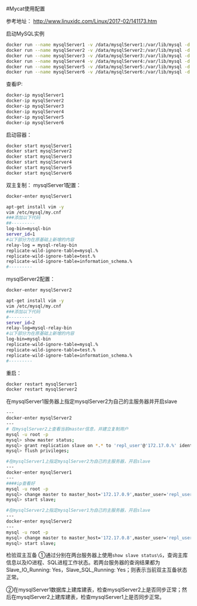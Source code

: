 #Mycat使用配置

参考地址：
http://www.linuxidc.com/Linux/2017-02/141173.htm

启动MySQL实例
```sh
docker run --name mysqlServer1 -v /data/mysqlServer1:/var/lib/mysql -d zhaojianhui129/mysql:8 --character-set-server=utf8 --collation-server=utf8_general_ci
docker run --name mysqlServer2 -v /data/mysqlServer2:/var/lib/mysql -d zhaojianhui129/mysql:8 --character-set-server=utf8 --collation-server=utf8_general_ci
docker run --name mysqlServer3 -v /data/mysqlServer3:/var/lib/mysql -d zhaojianhui129/mysql:8 --character-set-server=utf8 --collation-server=utf8_general_ci
docker run --name mysqlServer4 -v /data/mysqlServer4:/var/lib/mysql -d zhaojianhui129/mysql:8 --character-set-server=utf8 --collation-server=utf8_general_ci
docker run --name mysqlServer5 -v /data/mysqlServer5:/var/lib/mysql -d zhaojianhui129/mysql:8 --character-set-server=utf8 --collation-server=utf8_general_ci
docker run --name mysqlServer6 -v /data/mysqlServer6:/var/lib/mysql -d zhaojianhui129/mysql:8 --character-set-server=utf8 --collation-server=utf8_general_ci
```
查看IP:
```sh
docker-ip mysqlServer1
docker-ip mysqlServer2
docker-ip mysqlServer3
docker-ip mysqlServer4
docker-ip mysqlServer5
docker-ip mysqlServer6
```
启动容器：
```sh
docker start mysqlServer1
docker start mysqlServer2
docker start mysqlServer3
docker start mysqlServer4
docker start mysqlServer5
docker start mysqlServer6
```

双主复制：
mysqlServer1配置：
```sh
docker-enter mysqlServer1
```
```sh
apt-get install vim -y
vim /etc/mysql/my.cnf
###添加以下代码
##---------
log-bin=mysql-bin
server_id=1
#以下部分为在原基础上新增的内容
relay-log = mysql-relay-bin
replicate-wild-ignore-table=mysql.%
replicate-wild-ignore-table=test.%
replicate-wild-ignore-table=information_schema.%
#---------
```

mysqlServer2配置：
```sh
docker-enter mysqlServer2
```
```sh
apt-get install vim -y
vim /etc/mysql/my.cnf
###添加以下代码
#---------
server_id=2
relay-log=mysql-relay-bin
#以下部分为在原基础上新增的内容
log-bin=mysql-bin
replicate-wild-ignore-table=mysql.%
replicate-wild-ignore-table=test.%
replicate-wild-ignore-table=information_schema.%
#---------
```

重启：
```sh
docker restart mysqlServer1
docker restart mysqlServer2
```

在mysqlServer1服务器上指定mysqlServer2为自己的主服务器并开启slave
```sh
---
docker-enter mysqlServer2
---
# 在mysqlServer2上查看当前master信息，并建立复制用户
mysql -u root -p
mysql> show master status;
mysql> grant replication slave on *.* to 'repl_user'@'172.17.0.%' identified by '123456';
mysql> flush privileges;

#在mysqlServer1上指定mysqlServer2为自己的主服务器，开启slave
---
docker-enter mysqlServer1
---
####ip查看好
mysql -u root -p
mysql> change master to master_host='172.17.0.9',master_user='repl_user',master_password='123456',master_log_file='mysql-bin.000001',master_log_pos=493;
mysql> start slave;

#在mysqlServer2上指定mysqlServer1为自己的主服务器，开启slave
---
docker-enter mysqlServer2
---
mysql -u root -p
mysql> change master to master_host='172.17.0.8',master_user='repl_user',master_password='123456',master_log_file='mysql-bin.000001',master_log_pos=493;
mysql> start slave;


```

检验双主互备
①通过分别在两台服务器上使用`show slave status\G`，查询主库信息以及IO进程、SQL进程工作状态。若两台服务器的查询结果都为Slave_IO_Running: Yes，Slave_SQL_Running: Yes；则表示当前双主互备状态正常。

②在mysqlServer1数据库上建库建表，检查mysqlServer2上是否同步正常；然后在mysqlServer2上建库建表，检查mysqlServer1上是否同步正常。 

